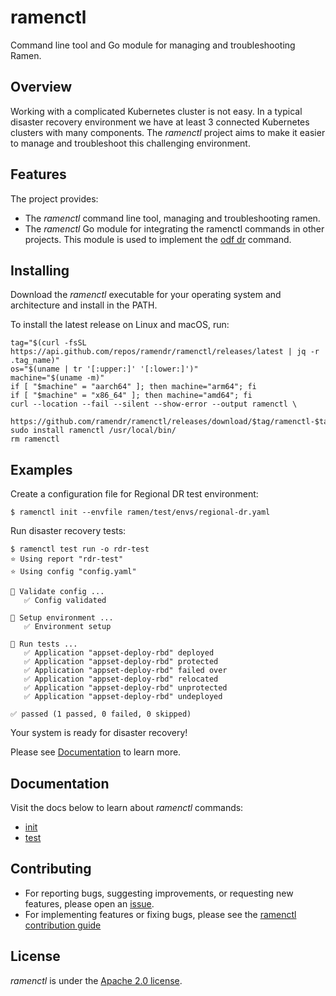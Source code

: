<!--
SPDX-FileCopyrightText: The RamenDR authors
SPDX-License-Identifier: Apache-2.0
-->

# ramenctl

Command line tool and Go module for managing and troubleshooting Ramen.

## Overview

Working with a complicated Kubernetes cluster is not easy.  In a typical
disaster recovery environment we have at least 3 connected Kubernetes
clusters with many components. The *ramenctl* project aims to make it
easier to manage and troubleshoot this challenging environment.

## Features

The project provides:

- The *ramenctl* command line tool, managing and troubleshooting ramen.
- The *ramenctl* Go module for integrating the ramenctl commands in other
  projects. This module is used to implement the
  [odf dr](https://github.com/red-hat-storage/odf-cli/blob/main/docs/dr.md) command.

## Installing

Download the *ramenctl* executable for your operating system and architecture
and install in the PATH.

To install the latest release on Linux and macOS, run:

```console
tag="$(curl -fsSL https://api.github.com/repos/ramendr/ramenctl/releases/latest | jq -r .tag_name)"
os="$(uname | tr '[:upper:]' '[:lower:]')"
machine="$(uname -m)"
if [ "$machine" = "aarch64" ]; then machine="arm64"; fi
if [ "$machine" = "x86_64" ]; then machine="amd64"; fi
curl --location --fail --silent --show-error --output ramenctl \
    https://github.com/ramendr/ramenctl/releases/download/$tag/ramenctl-$tag-$os-$machine
sudo install ramenctl /usr/local/bin/
rm ramenctl
```

## Examples

Create a configuration file for Regional DR test environment:

```console
$ ramenctl init --envfile ramen/test/envs/regional-dr.yaml
```

Run disaster recovery tests:

```console
$ ramenctl test run -o rdr-test
⭐ Using report "rdr-test"
⭐ Using config "config.yaml"

🔎 Validate config ...
   ✅ Config validated

🔎 Setup environment ...
   ✅ Environment setup

🔎 Run tests ...
   ✅ Application "appset-deploy-rbd" deployed
   ✅ Application "appset-deploy-rbd" protected
   ✅ Application "appset-deploy-rbd" failed over
   ✅ Application "appset-deploy-rbd" relocated
   ✅ Application "appset-deploy-rbd" unprotected
   ✅ Application "appset-deploy-rbd" undeployed

✅ passed (1 passed, 0 failed, 0 skipped)
```

Your system is ready for disaster recovery!

Please see [Documentation](#documentation) to learn more.

## Documentation

Visit the docs below to learn about *ramenctl* commands:

- [init](docs/init.md)
- [test](docs/test.md)

## Contributing

- For reporting bugs, suggesting improvements, or requesting new
  features, please open an
  [issue](https://github.com/RamenDR/ramenctl/issues).
- For implementing features or fixing bugs, please see the
  [ramenctl contribution guide](CONTRIBUTING.md)

## License

*ramenctl* is under the [Apache 2.0 license](LICENSE).
